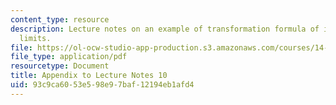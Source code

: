 ```yaml
---
content_type: resource
description: Lecture notes on an example of transformation formula of integration
  limits.
file: https://ol-ocw-studio-app-production.s3.amazonaws.com/courses/14-30-introduction-to-statistical-methods-in-economics-spring-2009/93c9ca6053e598e97baf12194eb1afd4_MIT14_30s09_lec10ex.pdf
file_type: application/pdf
resourcetype: Document
title: Appendix to Lecture Notes 10
uid: 93c9ca60-53e5-98e9-7baf-12194eb1afd4
---
```

